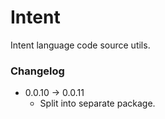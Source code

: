 # Intent

Intent language code source utils.

### Changelog

- 0.0.10 &rarr; 0.0.11
    - Split into separate package.
    
